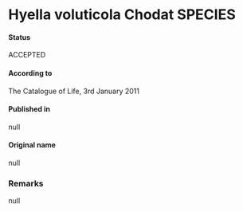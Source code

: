 # Hyella voluticola Chodat SPECIES

#### Status
ACCEPTED

#### According to
The Catalogue of Life, 3rd January 2011

#### Published in
null

#### Original name
null

### Remarks
null